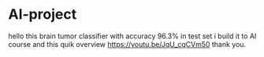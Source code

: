 # AI-project
hello this brain tumor classifier with accuracy 96.3% in test set i build it to AI course and this quik overview https://youtu.be/JqU_cqCVm50
thank you.

